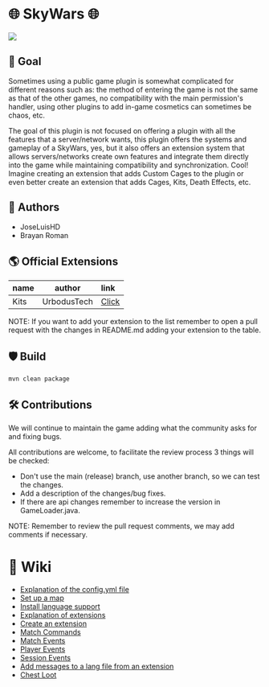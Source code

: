 # 🌐 SkyWars 🌐
<img src="https://i.imgur.com/qePJvtU.png">

## 🧪 Goal
Sometimes using a public game plugin is somewhat complicated for different reasons such as: the method of entering the game is not the same as that of the other games, no compatibility with the main permission's handler, using other plugins to add in-game cosmetics can sometimes be chaos, etc.</br>

The goal of this plugin is not focused on offering a plugin with all the features that a server/network wants, this plugin offers the systems and gameplay of a SkyWars, yes, but it also offers an extension system that allows servers/networks create own features and integrate them directly into the game while maintaining compatibility and synchronization. Cool! Imagine creating an extension that adds Custom Cages to the plugin or even better create an extension that adds Cages, Kits, Death Effects, etc.

## 👥 Authors
- JoseLuisHD
- Brayan Roman

## 🌎 Official Extensions
| name |   author    | link                                                                                          |
|:-----|:-----------:|:----------------------------------------------------------------------------------------------|
| Kits | UrbodusTech | <a href="https://github.com/UrbodusTech/SkyWars/tree/release/example/KitsExtension">Click</a> |

NOTE: If you want to add your extension to the list remember to open a pull request with the changes in README.md adding your extension to the table.

## 🛡 Build
```
mvn clean package
```

## 🛠 Contributions
We will continue to maintain the game adding what the community asks for and fixing bugs. <br>

All contributions are welcome, to facilitate the review process 3 things will be checked:<br>
- Don't use the main (release) branch, use another branch, so we can test the changes.
- Add a description of the changes/bug fixes.
- If there are api changes remember to increase the version in GameLoader.java.

NOTE: Remember to review the pull request comments, we may add comments if necessary.

# 🏹 Wiki
- <a href="">Explanation of the config.yml file</a>
- <a href="">Set up a map</a>
- <a href="">Install language support</a>
- <a href="">Explanation of extensions</a>
- <a href="">Create an extension</a>
- <a href="">Match Commands<a href="">
- <a href="">Match Events</a>
- <a href="">Player Events</a>
- <a href="">Session Events</a>
- <a href="">Add messages to a lang file from an extension</a>
- <a href="">Chest Loot</a>